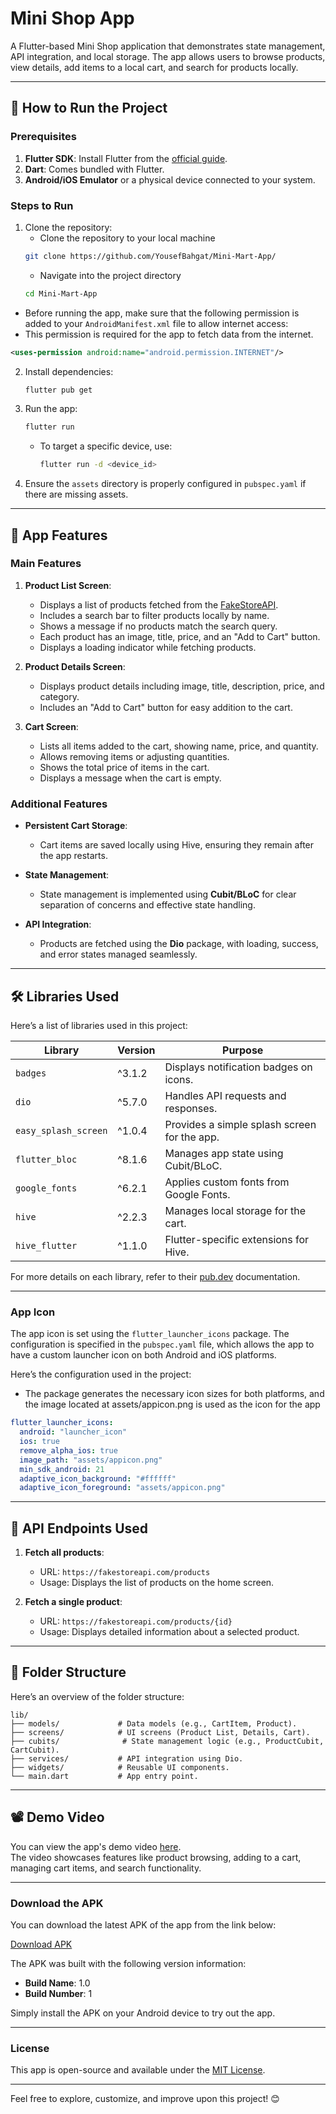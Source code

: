 
# Mini Shop App

A Flutter-based Mini Shop application that demonstrates state management, API integration, and local storage. The app allows users to browse products, view details, add items to a local cart, and search for products locally.

---

## 🚀 How to Run the Project

### Prerequisites
1. **Flutter SDK**: Install Flutter from the [official guide](https://flutter.dev/docs/get-started/install).
2. **Dart**: Comes bundled with Flutter.
3. **Android/iOS Emulator** or a physical device connected to your system.

### Steps to Run
1. Clone the repository:
   - Clone the repository to your local machine
   ```bash
   git clone https://github.com/YousefBahgat/Mini-Mart-App/
   ```
   - Navigate into the project directory
   ```bash
   cd Mini-Mart-App
   ```
- Before running the app, make sure that the following permission is added to your `AndroidManifest.xml` file to allow internet access:
- This permission is required for the app to fetch data from the internet.
```xml
<uses-permission android:name="android.permission.INTERNET"/>
```
2. Install dependencies:
   ```bash
   flutter pub get
   ```
3. Run the app:
   ```bash
   flutter run
   ```

   - To target a specific device, use:
     ```bash
     flutter run -d <device_id>
     ```

4. Ensure the `assets` directory is properly configured in `pubspec.yaml` if there are missing assets.

---

## 🌟 App Features

### Main Features
1. **Product List Screen**:
   - Displays a list of products fetched from the [FakeStoreAPI](https://fakestoreapi.com/products).
   - Includes a search bar to filter products locally by name.
   - Shows a message if no products match the search query.
   - Each product has an image, title, price, and an "Add to Cart" button.
   - Displays a loading indicator while fetching products.

2. **Product Details Screen**:
   - Displays product details including image, title, description, price, and category.
   - Includes an "Add to Cart" button for easy addition to the cart.

3. **Cart Screen**:
   - Lists all items added to the cart, showing name, price, and quantity.
   - Allows removing items or adjusting quantities.
   - Shows the total price of items in the cart.
   - Displays a message when the cart is empty.

### Additional Features
- **Persistent Cart Storage**:
  - Cart items are saved locally using Hive, ensuring they remain after the app restarts.

- **State Management**:
  - State management is implemented using **Cubit/BLoC** for clear separation of concerns and effective state handling.

- **API Integration**:
  - Products are fetched using the **Dio** package, with loading, success, and error states managed seamlessly.

---

## 🛠️ Libraries Used

Here’s a list of libraries used in this project:

| Library                | Version  | Purpose                                           |
|------------------------|----------|---------------------------------------------------|
| `badges`               | ^3.1.2   | Displays notification badges on icons.           |
| `dio`                  | ^5.7.0   | Handles API requests and responses.              |
| `easy_splash_screen`   | ^1.0.4   | Provides a simple splash screen for the app.     |
| `flutter_bloc`         | ^8.1.6   | Manages app state using Cubit/BLoC.              |
| `google_fonts`         | ^6.2.1   | Applies custom fonts from Google Fonts.          |
| `hive`                 | ^2.2.3   | Manages local storage for the cart.              |
| `hive_flutter`         | ^1.1.0   | Flutter-specific extensions for Hive.            |

For more details on each library, refer to their [pub.dev](https://pub.dev) documentation.

---
### App Icon

The app icon is set using the `flutter_launcher_icons` package. The configuration is specified in the `pubspec.yaml` file, which allows the app to have a custom launcher icon on both Android and iOS platforms. 

Here’s the configuration used in the project:
- The package generates the necessary icon sizes for both platforms, and the image located at assets/appicon.png is used as the icon for the app
```yaml
flutter_launcher_icons:
  android: "launcher_icon"
  ios: true
  remove_alpha_ios: true
  image_path: "assets/appicon.png"
  min_sdk_android: 21
  adaptive_icon_background: "#ffffff"
  adaptive_icon_foreground: "assets/appicon.png"
```
---
## 📝 API Endpoints Used

1. **Fetch all products**:
   - URL: `https://fakestoreapi.com/products`
   - Usage: Displays the list of products on the home screen.

2. **Fetch a single product**:
   - URL: `https://fakestoreapi.com/products/{id}`
   - Usage: Displays detailed information about a selected product.

---

## 📂 Folder Structure

Here’s an overview of the folder structure:

```
lib/
├── models/             # Data models (e.g., CartItem, Product).
├── screens/            # UI screens (Product List, Details, Cart).
├── cubits/              # State management logic (e.g., ProductCubit, CartCubit).
├── services/           # API integration using Dio.
├── widgets/            # Reusable UI components.
└── main.dart           # App entry point.
```

---

## 📽️ Demo Video

You can view the app's demo video [here]([https://drive.google.com/drive/folders/your-google-drive-link](https://drive.google.com/file/d/1JTDwajg6h6f2Qznp68LHIs7N9dZdaOZP/view?usp=sharing) ).  
The video showcases features like product browsing, adding to a cart, managing cart items, and search functionality.

---

### Download the APK

You can download the latest APK of the app from the link below:

[Download APK](https://www.mediafire.com/file/nrbs6yif8ufswkf/mini-mart-app.apk/file)

The APK was built with the following version information:
- **Build Name**: 1.0
- **Build Number**: 1

Simply install the APK on your Android device to try out the app.

--- 

### License

This app is open-source and available under the [MIT License](LICENSE).

---
Feel free to explore, customize, and improve upon this project! 😊
